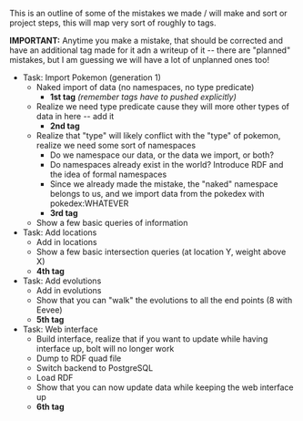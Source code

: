 This is an outline of some of the mistakes we made / will make and sort or project steps, this will map very sort of roughly to tags.

**IMPORTANT:** Anytime you make a mistake, that should be corrected and have an additional tag made for it adn a writeup of it --
there are "planned" mistakes, but I am guessing we will have a lot of unplanned ones too!

- Task: Import Pokemon (generation 1)
  - Naked import of data (no namespaces, no type predicate)
    - **1st tag** _(remember tags have to pushed explicitly)_
  - Realize we need type predicate cause they will more other types of data in here -- add it
    - **2nd tag**
  - Realize that "type" will likely conflict with the "type" of pokemon, realize we need some sort of namespaces
    - Do we namespace our data, or the data we import, or both?
    - Do namespaces already exist in the world?  Introduce RDF and the idea of formal namespaces
    - Since we already made the mistake, the "naked" namespace belongs to us, and we import data from the pokedex with pokedex:WHATEVER
    - **3rd tag**
   - Show a few basic queries of information
- Task: Add locations
  - Add in locations
  - Show a few basic intersection queries (at location Y, weight above X)
  - **4th tag**
- Task: Add evolutions
  - Add in evolutions
  - Show that you can "walk" the evolutions to all the end points (8 with Eevee)
  - **5th tag**
- Task: Web interface
  - Build interface, realize that if you want to update while having interface up, bolt will no longer work
  - Dump to RDF quad file
  - Switch backend to PostgreSQL 
  - Load RDF
  - Show that you can now update data while keeping the web interface up
  - **6th tag**
